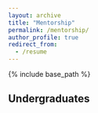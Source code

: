 ```yaml
---
layout: archive
title: "Mentorship"
permalink: /mentorship/
author_profile: true
redirect_from:
  - /resume
---
```


{% include base_path %}

Undergraduates
----------


